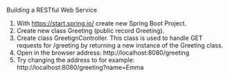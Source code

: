 Building a RESTful Web Service

1. With https://start.spring.io/ create new Spring Boot Project.
2. Create new class Greeting (public record Greeting).
3. Create class GreetignController. This class is used to handle GET requests for /greeting by returning a new instance of the Greeting class.
4. Open in the browser address: http://localhost:8080/greeting
5. Try changing the address to for example: http://localhost:8080/greeting?name=Emma